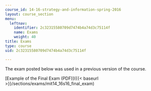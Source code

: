 ```yaml
---
course_id: 14-16-strategy-and-information-spring-2016
layout: course_section
menu:
  leftnav:
    identifier: 2c32315580709d7474b4a74d3c75114f
    name: Exams
    weight: 40
title: Exams
type: course
uid: 2c32315580709d7474b4a74d3c75114f

---
```


The exam posted below was used in a previous version of the course.

[Example of the Final Exam (PDF)]({{< baseurl >}}/sections/exams/mit14_16s16_final_exam)